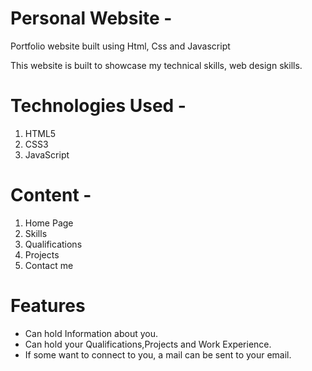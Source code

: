 # Personal Website -

Portfolio website built using Html, Css and Javascript

This website is built to showcase my technical skills, web design skills.

# Technologies Used -

1) HTML5
2) CSS3
3) JavaScript

# Content -

1) Home Page 
2) Skills
3) Qualifications
4) Projects
5) Contact me


# Features

- Can hold Information about you.
- Can hold your Qualifications,Projects and Work Experience.
- If some want to connect to you, a mail can be sent to your email.
